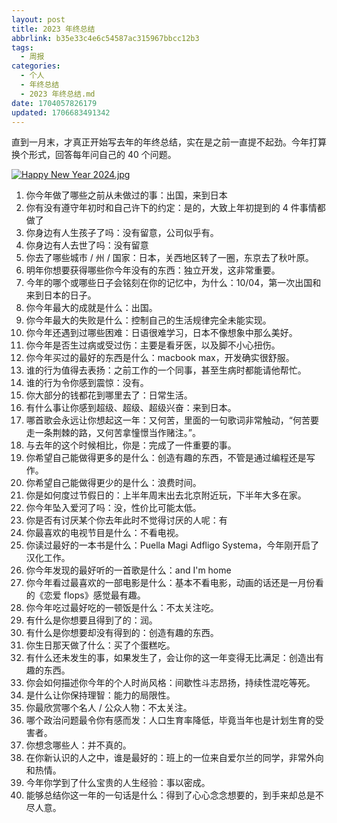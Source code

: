 ```yaml
---
layout: post
title: 2023 年终总结
abbrlink: b35e33c4e6c54587ac315967bbcc12b3
tags:
  - 周报
categories:
  - 个人
  - 年终总结
  - 2023 年终总结.md
date: 1704057826179
updated: 1706683491342
---
```


直到一月末，才真正开始写去年的年终总结，实在是之前一直提不起劲。今年打算换个形式，回答每年问自己的 40 个问题。

[![Happy New Year 2024.jpg](/resources/06e8ba98d81e478a96c2e08e5ef09181.jpg)](https://www.pixiv.net/en/artworks/114763242)

1.  你今年做了哪些之前从未做过的事：出国，来到日本
2.  你有没有遵守年初时和自己许下的约定：是的，大致上年初提到的 4 件事情都做了
3.  你身边有人生孩子了吗：没有留意，公司似乎有。
4.  你身边有人去世了吗：没有留意
5.  你去了哪些城市 / 州 / 国家：日本，关西地区转了一圈，东京去了秋叶原。
6.  明年你想要获得哪些你今年没有的东西：独立开发，这非常重要。
7.  今年的哪个或哪些日子会铭刻在你的记忆中，为什么：10/04，第一次出国和来到日本的日子。
8.  你今年最大的成就是什么：出国。
9.  你今年最大的失败是什么：控制自己的生活规律完全未能实现。
10. 你今年还遇到过哪些困难：日语很难学习，日本不像想象中那么美好。
11. 你今年是否生过病或受过伤：主要是看牙医，以及脚不小心扭伤。
12. 你今年买过的最好的东西是什么：macbook max，开发确实很舒服。
13. 谁的行为值得去表扬：之前工作的一个同事，甚至生病时都能请他帮忙。
14. 谁的行为令你感到震惊：没有。
15. 你大部分的钱都花到哪里去了：日常生活。
16. 有什么事让你感到超级、超级、超级兴奋：来到日本。
17. 哪首歌会永远让你想起这一年：又何苦，里面的一句歌词非常触动，“何苦要走一条荆棘的路，又何苦拿憧憬当作赌注。”。
18. 与去年的这个时候相比，你是：完成了一件重要的事。
19. 你希望自己能做得更多的是什么：创造有趣的东西，不管是通过编程还是写作。
20. 你希望自己能做得更少的是什么：浪费时间。
21. 你是如何度过节假日的：上半年周末出去北京附近玩，下半年大多在家。
22. 你今年坠入爱河了吗：没，性价比可能太低。
23. 你是否有讨厌某个你去年此时不觉得讨厌的人呢：有
24. 你最喜欢的电视节目是什么：不看电视。
25. 你读过最好的一本书是什么：Puella Magi Adfligo Systema，今年刚开启了汉化工作。
26. 你今年发现的最好听的一首歌是什么：and I'm home
27. 你今年看过最喜欢的一部电影是什么：基本不看电影，动画的话还是一月份看的《恋爱 flops》感觉最有趣。
28. 你今年吃过最好吃的一顿饭是什么：不太关注吃。
29. 有什么是你想要且得到了的：润。
30. 有什么是你想要却没有得到的：创造有趣的东西。
31. 你生日那天做了什么：买了个蛋糕吃。
32. 有什么还未发生的事，如果发生了，会让你的这一年变得无比满足：创造出有趣的东西。
33. 你会如何描述你今年的个人时尚风格：间歇性斗志昂扬，持续性混吃等死。
34. 是什么让你保持理智：能力的局限性。
35. 你最欣赏哪个名人 / 公众人物：不太关注。
36. 哪个政治问题最令你有感而发：人口生育率降低，毕竟当年也是计划生育的受害者。
37. 你想念哪些人：并不真的。
38. 在你新认识的人之中，谁是最好的：班上的一位来自爱尔兰的同学，非常外向和热情。
39. 今年你学到了什么宝贵的人生经验：事以密成。
40. 能够总结你这一年的一句话是什么：得到了心心念念想要的，到手来却总是不尽人意。
